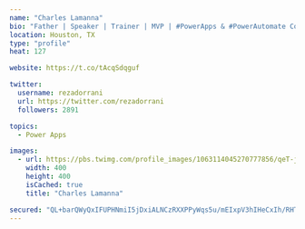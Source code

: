 ```yaml
---
name: "Charles Lamanna"
bio: "Father | Speaker | Trainer | MVP | #PowerApps & #PowerAutomate Community Super User | YouTuber Right-pointing triangle http://youtube.com/c/rezadorrani | Learn - Share - Clockwise rightwards and leftwards open circle arrows"
location: Houston, TX
type: "profile"
heat: 127

website: https://t.co/tAcqSdqguf

twitter:
  username: rezadorrani
  url: https://twitter.com/rezadorrani
  followers: 2891

topics:
  - Power Apps

images:
  - url: https://pbs.twimg.com/profile_images/1063114045270777856/qeT-jpWr_400x400.jpg
    width: 400
    height: 400
    isCached: true
    title: "Charles Lamanna"

secured: "QL+barQWyQxIFUPHNmiI5jDxiALNCzRXXPPyWqs5u/mEIxpV3hIHeCxIh/RHTHoCwKiTi7lrU4E6YRJ2M7OE90eaSswuPxO5aqN1TTl7fPZELvYGh+mrad/ZskcH2U3vD9d3A7lziAkY0nvoXnSPXavS/DR3T4CHjiKv+jLaCJ97G9O2SrgDqY2KGzZVYX3gLcO67J0onNY4wUBAruJsbOdH0Co1R9rU/nidm95doYAnoGYuhTo23cQvqA1uml2H38Lfr7zHPs4375MvURUXVtOzqX6PtMIvUOpy8ik8nArWctnhx5y9HJCkxvrQFplGE/82RD8bOVIH7a5M37prgY4XGpoOeO8I9AOBd2OUt42CKkpPpE4FBZ3OhMc+aO8ezimvse+YaZw3Y6r70dm1RvNZpOnrcgshjw9JiuXS/jo=;Cqt7TJrYACpo98w9YLu3Fg=="
---
```


